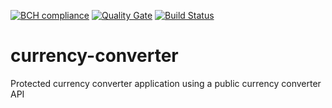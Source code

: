 [![BCH compliance](https://bettercodehub.com/edge/badge/Rolan2772/currency-converter?branch=master)](https://bettercodehub.com/)
[![Quality Gate](https://sonarcloud.io/api/badges/gate?key=com.zooplus.sdc%3Aconverter)](https://sonarcloud.io/dashboard?id=com.zooplus.sdc%3Aconverter)
[![Build Status](https://travis-ci.org/Rolan2772/currency-converter.svg?branch=master)](https://travis-ci.org/Rolan2772/currency-converter)

# currency-converter
Protected currency converter application using a public currency converter API
